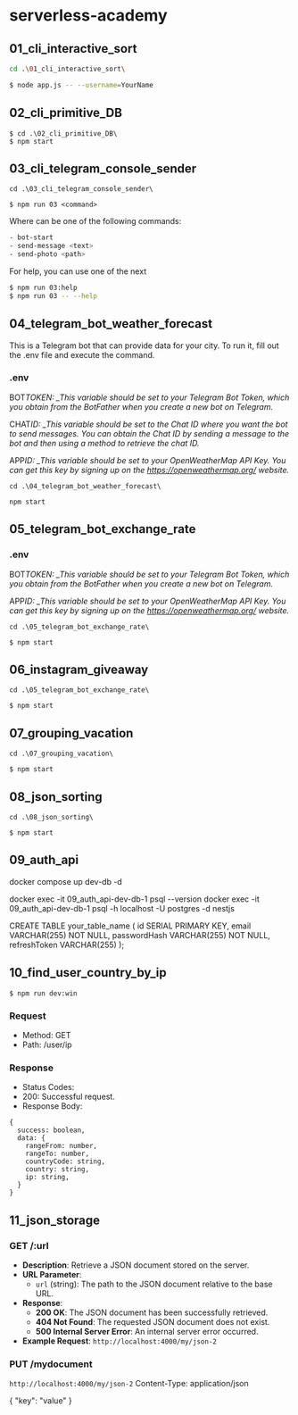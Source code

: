 # serverless-academy

## 01_cli_interactive_sort

```bash
cd .\01_cli_interactive_sort\

$ node app.js -- --username=YourName
```

## 02_cli_primitive_DB

```
$ cd .\02_cli_primitive_DB\
$ npm start
```

## 03_cli_telegram_console_sender

```
cd .\03_cli_telegram_console_sender\
```

```
$ npm run 03 <command>
```

Where <command> can be one of the following commands:

```bash
- bot-start
- send-message <text>
- send-photo <path>
```

For help, you can use one of the next

```bash
$ npm run 03:help
$ npm run 03 -- --help
```

## 04_telegram_bot_weather_forecast

This is a Telegram bot that can provide data for your city. To run it, fill out the .env file and execute the command.

### .env

BOT*TOKEN: \_This variable should be set to your Telegram Bot Token, which you obtain from the BotFather when you create a new bot on Telegram.*

CHAT*ID: \_This variable should be set to the Chat ID where you want the bot to send messages. You can obtain the Chat ID by sending a message to the bot and then using a method to retrieve the chat ID.*

APP*ID: \_This variable should be set to your OpenWeatherMap API Key. You can get this key by signing up on the https://openweathermap.org/ website.*

```
cd .\04_telegram_bot_weather_forecast\
```

```
npm start
```

## 05_telegram_bot_exchange_rate

### .env

BOT*TOKEN: \_This variable should be set to your Telegram Bot Token, which you obtain from the BotFather when you create a new bot on Telegram.*

APP*ID: \_This variable should be set to your OpenWeatherMap API Key. You can get this key by signing up on the https://openweathermap.org/ website.*

```
cd .\05_telegram_bot_exchange_rate\
```

```
$ npm start
```

## 06_instagram_giveaway

```
cd .\05_telegram_bot_exchange_rate\
```

```
$ npm start
```

## 07_grouping_vacation

```
cd .\07_grouping_vacation\
```

```
$ npm start
```

## 08_json_sorting

```
cd .\08_json_sorting\
```

```
$ npm start
```

## 09_auth_api

docker compose up dev-db -d

docker exec -it 09_auth_api-dev-db-1 psql --version
docker exec -it 09_auth_api-dev-db-1 psql -h localhost -U postgres -d nestjs

CREATE TABLE your_table_name (
id SERIAL PRIMARY KEY,
email VARCHAR(255) NOT NULL,
passwordHash VARCHAR(255) NOT NULL,
refreshToken VARCHAR(255)
);

## 10_find_user_country_by_ip

```
$ npm run dev:win
```

### Request

- Method: GET
- Path: /user/ip

### Response

- Status Codes:
- 200: Successful request.
- Response Body:

```
{
  success: boolean,
  data: {
    rangeFrom: number,
    rangeTo: number,
    countryCode: string,
    country: string,
    ip: string,
  }
}
```
## 11_json_storage

### GET /:url
- **Description**: Retrieve a JSON document stored on the server.
- **URL Parameter**:
  - `url` (string): The path to the JSON document relative to the base URL.
- **Response**:
  - **200 OK**: The JSON document has been successfully retrieved.
  - **404 Not Found**: The requested JSON document does not exist.
  - **500 Internal Server Error**: An internal server error occurred.
- **Example Request**:
  ```http://localhost:4000/my/json-2```

### PUT /mydocument
```http://localhost:4000/my/json-2```
Content-Type: application/json

{
  "key": "value"
}
